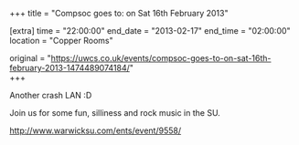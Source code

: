 +++
title = "Compsoc goes to: on Sat 16th February 2013"

[extra]
time = "22:00:00"
end_date = "2013-02-17"
end_time = "02:00:00"
location = "Copper Rooms"

original = "https://uwcs.co.uk/events/compsoc-goes-to-on-sat-16th-february-2013-1474489074184/"    
+++

Another crash LAN :D

Join us for some fun, silliness and rock music in the SU.

http://www.warwicksu.com/ents/event/9558/

